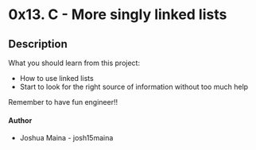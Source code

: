 # 0x13. C - More singly linked lists

## Description
What you should learn from this project:
* How to use linked lists
* Start to look for the right source of information without too much help

Remember to have fun engineer!!

#### Author
* Joshua Maina - josh15maina

